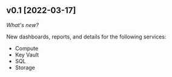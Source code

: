 ## v0.1 [2022-03-17]

_What's new?_

New dashboards, reports, and details for the following services:
- Compute
- Key Vault
- SQL
- Storage
